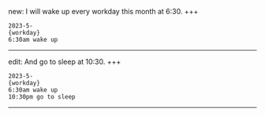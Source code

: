 new: I will wake up every workday this month at 6:30.
+++
```timeblok
2023-5-
{workday}
6:30am wake up
```
---
edit: And go to sleep at 10:30.
+++
```timeblok
2023-5-
{workday}
6:30am wake up
10:30pm go to sleep
```
---